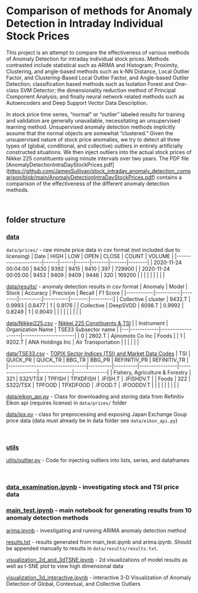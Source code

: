 # Comparison of methods for Anomaly Detection in Intraday Individual Stock Prices

This project is an attempt to compare the effectiveness of various methods of Anomaly Detection for intraday individual stock prices. Methods contrasted include statistical such as ARIMA and Histogram; Proximity, Clustering, and angle-based methods such as k-NN Distance, Local Outlier Factor, and Clustering-Based Local Outlier Factor, and Angle-based Outlier Detection; classification based methods such as Isolation Forest and One-class SVM Detector;  the dimensionality reduction method of Principal Component Analysis; and finally neural network related methods such as Autoencoders and Deep Support Vector Data Description.
&nbsp;

In stock price time series, “normal” or “outlier” labeled results for training and validation are generally unavailable, necessitating an unsupervised learning method. Unsupervised anomaly detection methods implicitly assume that the normal objects are somewhat “clustered.”  Given the unsupervised nature of stock price anomalies, we try to detect all three types of (global, conditional, and collective) outliers in entirely artificially constructed situations. We then inject outliers into the actual stock prices of Nikkei 225 constituents using minute intervals over two years. The PDF file [AnomalyDetectionIntraDayStockPrices.pdf] (https://github.com/JamesSullivan/stock_intraday_anomaly_detection_comparison/blob/main/AnomalyDetectionIntraDayStockPrices.pdf) contains a comparison of the effectiveness of the different anomaly detection methods.

&nbsp;

## folder structure

### [data](https://github.com/JamesSullivan/stock_intraday_anomaly_detection_comparison/tree/main/data)

`data/prices/` - raw minute price data in csv format (not included due to licensing)
| Date                | HIGH | LOW  | OPEN | CLOSE | COUNT | VOLUME |
|---------------------|------|------|------|-------|-------|--------|
| 2020-11-24 00:04:00 | 9430 | 9392 | 9415 | 9410  | 397   | 729900 |
| 2020-11-24 00:05:00 | 9453 | 9409 | 9409 | 9446  | 320   | 169200 |
|                     |      |      |      |       |       |        |

[data/results/](https://github.com/JamesSullivan/stock_intraday_anomaly_detection_comparison/tree/main/data/results) - anomaly detection results in csv format
|    Anomaly |     Model |   Stock | Accuracy | Precision | Recall | F1 Score |
|-----------:|----------:|--------:|---------:|----------:|-------:|---------:|
| Collective |  cluster  |  9432.T | 0.9993   | 0.8477    | 1      | 0.9176   |
| Collective |  DeepSVDD |  6098.T | 0.9992   | 0.8249    | 1      | 0.9040   |
|            |           |         |          |           |        |          |

[data/Nikkei225.csv](https://github.com/JamesSullivan/stock_intraday_anomaly_detection_comparison/blob/main/data/Nikkei225.csv) - [Nikkei 225 Constituents & TSI](https://www.nikkei.com/markets/kabu/nidxprice/)
|   | Instrument | Organization Name | TSE33 Subsector name |
|---|------------|-------------------|----------------------|
| 0 | 2802.T     | Ajinomoto Co Inc  | Foods                |
| 1 | 9202.T     | ANA Holdings Inc  | Air Transportation   |
|   |            |                   |                      |

[data/TSE33.csv](https://github.com/JamesSullivan/stock_intraday_anomaly_detection_comparison/blob/main/data/TSE33.csv) - [TOPIX Sector Indices (TSI) and Market Data Codes](https://www.jpx.co.jp/english/markets/indices/line-up/files/e_fac_13_sector.pdf)
| TSI                             | QUICK_PR | QUICK_TR | BBG_TR         | BBG_PR           | REFINITIV_PR | REFINITIV_TR |
|---------------------------------|----------|----------|----------------|------------------|--------------|--------------|
| Fishery, Agriculture & Forestry | 321      | S321/TSX | TPFISH <INDEX> | TPXDFISH <INDEX> | .IFISH.T     | .IFISHDV.T   |
| Foods                           | 322      | S322/TSX | TPFOOD <INDEX> | TPXDFOOD <INDEX> | .IFOOD.T     | .IFOODDV.T   |
|                                 |          |          |                |                  |              |              |

[data/eikon_api.py](https://github.com/JamesSullivan/stock_intraday_anomaly_detection_comparison/blob/main/data/eikon_api.py) - Class for downloading and storing data from Refinitiv Eikon api (requires license) in `data/prices/` folder

[data/jpx.py](https://github.com/JamesSullivan/stock_intraday_anomaly_detection_comparison/blob/main/data/jpx.py) - class for preprocessing and exposing Japan Exchange Goup price data (data must already be in data folder see `data/eikon_api.py`)

&nbsp;
&nbsp;
### [utils](https://github.com/JamesSullivan/stock_intraday_anomaly_detection_comparison/tree/main/utils)

[utils/outlier.py](https://github.com/JamesSullivan/stock_intraday_anomaly_detection_comparison/blob/main/utils/outlier.py) - Code for injecting outliers into lists, series, and dataframes

&nbsp;
&nbsp;

### [data_examination.ipynb](https://github.com/JamesSullivan/stock_intraday_anomaly_detection_comparison/blob/main/data_examination.ipynb) - investigating stock and TSI price data

### [main_test.ipynb](https://github.com/JamesSullivan/stock_intraday_anomaly_detection_comparison/blob/main/main_test.ipynb) - main notebook for generating results from 10 anomaly detection methods

[arima.ipynb](https://github.com/JamesSullivan/stock_intraday_anomaly_detection_comparison/blob/main/arima.ipynb) - investigating and running ARIMA anomaly detection method

[results.txt](https://github.com/JamesSullivan/stock_intraday_anomaly_detection_comparison/blob/main/results.txt) - results generated from main_test.ipynb and arima.ipynb. Should be appended manually to results in `data/results/results.txt`.

[visualization_2d_and_3dTSNE.ipynb](https://github.com/JamesSullivan/stock_intraday_anomaly_detection_comparison/blob/main/visualization_2d_and_3dTSNE.ipynb) - 2d visualizations of model results as well as t-SNE plot to view high dimensional data

[visualization_3d_interactive.ipynb](https://github.com/JamesSullivan/stock_intraday_anomaly_detection_comparison/blob/main/visualization_3d_interactive.ipynb) - interactive 3-D Visualization of Anomaly Detection of Global, Contextual, and Collective Outliers

